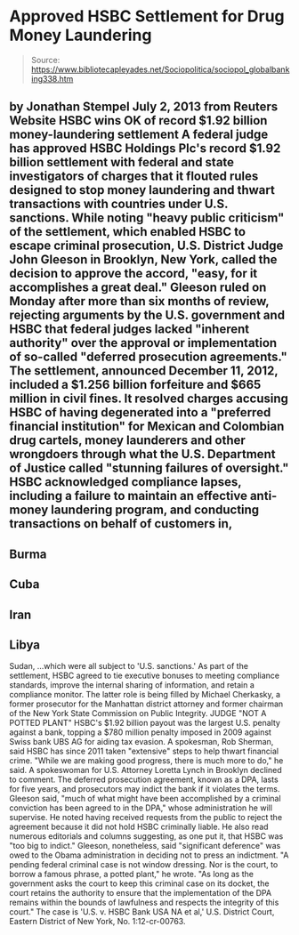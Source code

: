 # Approved HSBC Settlement for Drug Money Laundering

> Source: https://www.bibliotecapleyades.net/Sociopolitica/sociopol_globalbanking338.htm

by Jonathan Stempel
July 2, 2013
from
Reuters Website
HSBC wins OK of record
$1.92 billion money-laundering
settlement
A federal judge has approved HSBC Holdings Plc's record $1.92 billion
settlement with federal and state investigators of charges that it flouted
rules designed to stop money laundering and thwart transactions with
countries under U.S. sanctions.
While noting "heavy public criticism" of the settlement, which enabled HSBC
to escape criminal prosecution, U.S. District Judge John Gleeson in
Brooklyn, New York, called the decision to approve the accord,
"easy, for it accomplishes a great deal."
Gleeson ruled on Monday after more than six
months of review, rejecting arguments by the U.S. government and HSBC that
federal judges lacked "inherent authority" over the approval or
implementation of so-called "deferred prosecution agreements."
The settlement, announced December 11, 2012, included a $1.256 billion
forfeiture and $665 million in civil fines.
It resolved charges accusing HSBC of having degenerated into a "preferred
financial institution" for Mexican and Colombian drug cartels, money
launderers and other wrongdoers through what the U.S. Department of Justice
called "stunning failures of oversight."
HSBC acknowledged compliance lapses, including a failure to maintain an
effective anti-money laundering program, and conducting transactions on
behalf of customers in,
-
Burma
-
Cuba
-
Iran
-
Libya
-
Sudan,
...which were all subject to 'U.S. sanctions.'
As part of the settlement, HSBC agreed to tie executive bonuses to meeting
compliance standards, improve the internal sharing of information, and
retain a compliance monitor.
The latter role is being filled by Michael Cherkasky, a former
prosecutor for the Manhattan district attorney and former chairman of the
New York State Commission on Public Integrity.
JUDGE "NOT A POTTED
PLANT"
HSBC's $1.92 billion payout was the largest U.S. penalty against a bank,
topping a $780 million penalty imposed in 2009 against Swiss bank UBS AG for
aiding tax evasion.
A spokesman, Rob Sherman, said HSBC has since 2011 taken "extensive"
steps to help thwart financial crime.
"While we are making good progress, there is
much more to do," he said.
A spokeswoman for U.S. Attorney Loretta Lynch
in Brooklyn declined to comment.
The deferred prosecution agreement, known as a DPA, lasts for five years,
and prosecutors may indict the bank if it violates the terms.
Gleeson said,
"much of what might have been accomplished
by a criminal conviction has been agreed to in the DPA," whose
administration he will supervise.
He noted having received requests from the
public to reject the agreement because it did not hold HSBC criminally
liable. He also read numerous editorials and columns suggesting, as one put
it, that HSBC was "too big to indict."
Gleeson, nonetheless, said "significant deference" was owed to the Obama
administration in deciding not to press an indictment.
"A pending federal criminal case is not
window dressing. Nor is the court, to borrow a famous phrase, a potted
plant," he wrote.
"As long as the government asks the court to
keep this criminal case on its docket, the court retains the authority
to ensure that the implementation of the DPA remains within the bounds
of lawfulness and respects the integrity of this court."
The case is 'U.S. v. HSBC Bank USA NA et al,'
U.S. District Court, Eastern District of New York,
No. 1:12-cr-00763.
